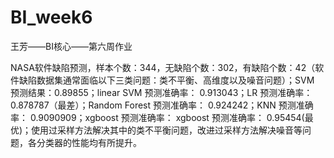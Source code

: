 # BI_week6
王芳——BI核心——第六周作业



NASA软件缺陷预测，样本个数：344，无缺陷个数：302，有缺陷个数：42（软件缺陷数据集通常面临以下三类问题：类不平衡、高维度以及噪音问题）；SVM 预测结果：0.89855；linear SVM 预测准确率： 0.913043；LR 预测准确率： 0.878787（最差）；Random Forest 预测准确率： 0.924242；KNN 预测准确率： 0.9090909；xgboost 预测准确率： xgboost 预测准确率： 0.95454(最优)；使用过采样方法解决其中的类不平衡问题，改进过采样方法解决噪音等问题，各分类器的性能均有所提升。
